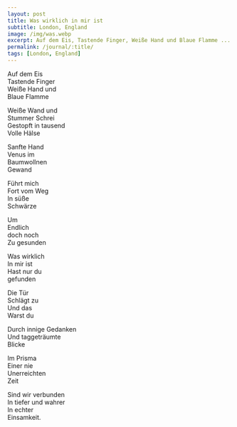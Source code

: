 ```yaml
---
layout: post
title: Was wirklich in mir ist
subtitle: London, England
image: /img/was.webp
excerpt: Auf dem Eis, Tastende Finger, Weiße Hand und Blaue Flamme ...
permalink: /journal/:title/
tags: [London, England]
---
```

Auf dem Eis  
Tastende Finger  
Weiße Hand und  
Blaue Flamme  

Weiße Wand und  
Stummer Schrei  
Gestopft in tausend  
Volle Hälse  

Sanfte Hand  
Venus im  
Baumwollnen  
Gewand  

Führt mich  
Fort vom Weg  
In süße  
Schwärze  

Um  
Endlich  
doch noch  
Zu gesunden  

Was wirklich  
In mir ist  
Hast nur du  
gefunden  

Die Tür  
Schlägt zu  
Und das  
Warst du  

Durch innige 
Gedanken  
Und taggeträumte  
Blicke  

Im Prisma  
Einer nie  
Unerreichten  
Zeit  

Sind wir verbunden  
In tiefer und wahrer  
In echter  
Einsamkeit.  